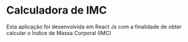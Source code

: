 # Calculadora de IMC
Esta aplicação foi desenvolvida em React Js com a finalidade de obter calcular o Índice de Massa Corporal (IMC)

